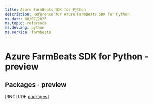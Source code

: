 ```yaml
---
title: Azure FarmBeats SDK for Python
description: Reference for Azure FarmBeats SDK for Python
ms.date: 08/07/2025
ms.topic: reference
ms.devlang: python
ms.service: farmbeats
---
```

# Azure FarmBeats SDK for Python - preview
## Packages - preview
[!INCLUDE [packages](farmbeats-index.md)]